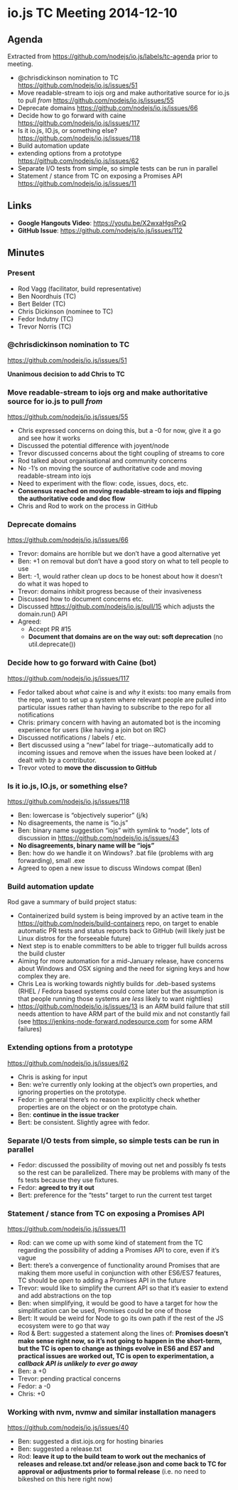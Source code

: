 # io.js TC Meeting 2014-12-10

## Agenda

Extracted from <https://github.com/nodejs/io.js/labels/tc-agenda> prior to meeting.

* @chrisdickinson nomination to TC <https://github.com/nodejs/io.js/issues/51>
* Move readable-stream to iojs org and make authoritative source for io.js to pull _from_ <https://github.com/nodejs/io.js/issues/55>
* Deprecate domains <https://github.com/nodejs/io.js/issues/66>
* Decide how to go forward with caine <https://github.com/nodejs/io.js/issues/117>
* Is it io.js, IO.js, or something else? <https://github.com/nodejs/io.js/issues/118>
* Build automation update
* extending options from a prototype
  <https://github.com/nodejs/io.js/issues/62>
* Separate I/O tests from simple, so simple tests can be run in parallel
* Statement / stance from TC on exposing a Promises API <https://github.com/nodejs/io.js/issues/11>

## Links

* **Google Hangouts Video**: <https://youtu.be/X2wxaHgsPxQ>
* **GitHub Issue**: <https://github.com/nodejs/io.js/issues/112>

## Minutes

### Present

* Rod Vagg (facilitator, build representative)
* Ben Noordhuis (TC)
* Bert Belder (TC)
* Chris Dickinson (nominee to TC)
* Fedor Indutny (TC)
* Trevor Norris (TC)

### @chrisdickinson nomination to TC

<https://github.com/nodejs/io.js/issues/51>

**Unanimous decision to add Chris to TC**

### Move readable-stream to iojs org and make authoritative source for io.js to pull _from_

<https://github.com/nodejs/io.js/issues/55>

* Chris expressed concerns on doing this, but a -0 for now, give it a go and see how it works
* Discussed the potential difference with joyent/node
* Trevor discussed concerns about the tight coupling of streams to core
* Rod talked about organisational and community concerns
* No -1’s on moving the source of authoritative code and moving readable-stream into iojs
* Need to experiment with the flow: code, issues, docs, etc.
* **Consensus reached on moving readable-stream to iojs and flipping the authoritative code and doc flow**
* Chris and Rod to work on the process in GitHub

### Deprecate domains

<https://github.com/nodejs/io.js/issues/66>

* Trevor: domains are horrible but we don’t have a good alternative yet
* Ben: +1 on removal but don’t have a good story on what to tell people to use
* Bert: -1, would rather clean up docs to be honest about how it doesn’t do what it was hoped to
* Trevor: domains inhibit progress because of their invasiveness
* Discussed how to document concerns etc.
* Discussed <https://github.com/nodejs/io.js/pull/15> which adjusts the domain.run() API
* Agreed:
  * Accept PR #15
  * **Document that domains are on the way out: soft deprecation** (no util.deprecate())

### Decide how to go forward with Caine (bot)

<https://github.com/nodejs/io.js/issues/117>

* Fedor talked about _what_ caine is and _why_ it exists: too many emails from the repo, want to set up a system where relevant people are pulled into particular issues rather than having to subscribe to the repo for all notifications
* Chris: primary concern with having an automated bot is the incoming experience for users (like having a join bot on IRC)
* Discussed notifications / labels / etc.
* Bert discussed using a “new” label for triage--automatically add to incoming issues and remove when the issues have been looked at / dealt with by a contributor.
* Trevor voted to **move the discussion to GitHub**

### Is it io.js, IO.js, or something else?

<https://github.com/nodejs/io.js/issues/118>

* Ben: lowercase is “objectively superior” (j/k)
* No disagreements, the name is “io.js”
* Ben: binary name suggestion “iojs” with symlink to “node”, lots of discussion in <https://github.com/nodejs/io.js/issues/43>
* **No disagreements, binary name will be “iojs”**
* Ben: how do we handle it on Windows? .bat file (problems with arg forwarding), small .exe
* Agreed to open a new issue to discuss Windows compat (Ben)

### Build automation update

Rod gave a summary of build project status:

* Containerized build system is being improved by an active team in the <https://github.com/nodejs/build-containers> repo, on target to enable automatic PR tests and status reports back to GitHub (will likely just be Linux distros for the forseeable future)
* Next step is to enable committers to be able to trigger full builds across the build cluster
* Aiming for more automation for a mid-January release, have concerns about Windows and OSX signing and the need for signing keys and how complex they are.
* Chris Lea is working towards nightly builds for .deb-based systems (RHEL / Fedora based systems could come later but the assumption is that people running those systems are _less_ likely to want nightlies)
* <https://github.com/nodejs/io.js/issues/13> is an ARM build failure that still needs attention to have ARM part of the build mix and not constantly fail (see <https://jenkins-node-forward.nodesource.com> for some ARM failures)

### Extending options from a prototype

<https://github.com/nodejs/io.js/issues/62>

* Chris is asking for input
* Ben: we’re currently only looking at the object’s own properties, and ignoring properties on the prototype.
* Fedor: in general there’s no reason to explicitly check whether properties are on the object or on the prototype chain.
* Ben: **continue in the issue tracker**
* Bert: be consistent. Slightly agree with fedor.

### Separate I/O tests from simple, so simple tests can be run in parallel

* Fedor: discussed the possibility of moving out net and possibly fs tests so the rest can be parallelized. There may be problems with many of the fs tests because they use fixtures.
* Fedor: **agreed to try it out**
* Bert: preference for the “tests” target to run the current test target

### Statement / stance from TC on exposing a Promises API

<https://github.com/nodejs/io.js/issues/11>

* Rod: can we come up with some kind of statement from the TC regarding the possibility of adding a Promises API to core, even if it’s vague
* Bert: there’s a convergence of functionality around Promises that are making them more useful in conjunction with other ES6/ES7 features, TC should be _open_ to adding a Promises API in the future
* Trevor: would like to simplify the current API so that it’s easier to extend and add abstractions on the top
* Ben: when simplifying, it would be good to have a target for how the simplification can be used, Promises could be one of those
* Bert: It would be weird for Node to go its own path if the rest of the JS ecosystem were to go that way
* Rod & Bert: suggested a statement along the lines of: **Promises doesn’t make sense right now, so it’s not going to happen in the short-term, but the TC is open to change as things evolve in ES6 and ES7 and practical issues are worked out, TC is open to  experimentation, a _callback API is unlikely to ever go away_**
* Ben: a +0
* Trevor: pending practical concerns
* Fedor: a -0
* Chris: +0

### Working with nvm, nvmw and similar installation managers

<https://github.com/nodejs/io.js/issues/40>

* Ben: suggested a dist.iojs.org for hosting binaries
* Ben: suggested a release.txt
* Rod: **leave it up to the build team to work out the mechanics of releases and release.txt and/or release.json and come back to TC for approval or adjustments prior to formal release** (i.e. no need to bikeshed on this here right now)
